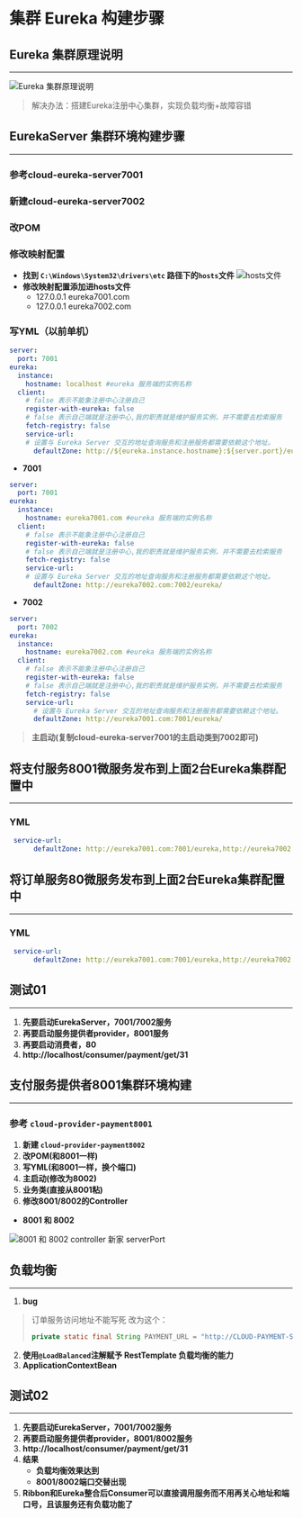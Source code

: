 # **集群 Eureka 构建步骤**

## **Eureka 集群原理说明**
---

![Eureka 集群原理说明](/docs/assets/spring-cloud-2/C-module/yky-2020-08-13-141204.png)

> 解决办法：搭建Eureka注册中心集群，实现负载均衡+故障容错

## **EurekaServer 集群环境构建步骤**
---

### **参考cloud-eureka-server7001**
### **新建cloud-eureka-server7002**
### **改POM**
### **修改映射配置**
- **找到 `C:\Windows\System32\drivers\etc` 路径下的`hosts`文件**
![hosts文件](/docs/assets/spring-cloud-2/C-module/yky-20200813152724.png)
- **修改映射配置添加进hosts文件**
    - 127.0.0.1  eureka7001.com
    - 127.0.0.1  eureka7002.com
### **写YML（以前单机）**
```yml
server:
  port: 7001
eureka:
  instance:
    hostname: localhost #eureka 服务端的实例名称
  client:
    # false 表示不能象注册中心注册自己
    register-with-eureka: false
    # false 表示自己端就是注册中心,我的职责就是维护服务实例，并不需要去检索服务
    fetch-registry: false
    service-url:
    # 设置与 Eureka Server 交互的地址查询服务和注册服务都需要依赖这个地址。
      defaultZone: http://${eureka.instance.hostname}:${server.port}/eureka/
```
- **7001**

```yml
server:
  port: 7001
eureka:
  instance:
    hostname: eureka7001.com #eureka 服务端的实例名称
  client:
    # false 表示不能象注册中心注册自己
    register-with-eureka: false
    # false 表示自己端就是注册中心,我的职责就是维护服务实例，并不需要去检索服务
    fetch-registry: false
    service-url:
    # 设置与 Eureka Server 交互的地址查询服务和注册服务都需要依赖这个地址。
      defaultZone: http://eureka7002.com:7002/eureka/
```
- **7002**

```yml
server:
  port: 7002
eureka:
  instance:
    hostname: eureka7002.com #eureka 服务端的实例名称
  client:
    # false 表示不能象注册中心注册自己
    register-with-eureka: false
    # false 表示自己端就是注册中心,我的职责就是维护服务实例，并不需要去检索服务
    fetch-registry: false
    service-url:
      # 设置与 Eureka Server 交互的地址查询服务和注册服务都需要依赖这个地址。
      defaultZone: http://eureka7001.com:7001/eureka/
```
> **主启动(复制cloud-eureka-server7001的主启动类到7002即可)**

## **将支付服务8001微服务发布到上面2台Eureka集群配置中**
---

### **YML**

```yml
 service-url:
      defaultZone: http://eureka7001.com:7001/eureka,http://eureka7002.com:7002/eureka  #集群版
```
## **将订单服务80微服务发布到上面2台Eureka集群配置中**
---

### **YML**

```yml
 service-url:
      defaultZone: http://eureka7001.com:7001/eureka,http://eureka7002.com:7002/eureka  #集群版
```

## **测试01**
---

1. **先要启动EurekaServer，7001/7002服务**
2. **再要启动服务提供者provider，8001服务**
3. **再要启动消费者，80**
4. **http://localhost/consumer/payment/get/31**

## **支付服务提供者8001集群环境构建**
---

### **参考 `cloud-provider-payment8001`**
1. **新建 `cloud-provider-payment8002`**
2. **改POM(和8001一样)**
3. **写YML(和8001一样，换个端口)**
4. **主启动(修改为8002)**
5. **业务类(直接从8001粘)**
6. **修改8001/8002的Controller**
- **8001 和 8002**

![8001 和 8002 controller 新家 serverPort](/docs/assets/spring-cloud-2/C-module/yky-2020-08-14-103858.png)

## **负载均衡**
---

1. **bug** 
> 订单服务访问地址不能写死
> 改为这个：
> ```java
> private static final String PAYMENT_URL = "http://CLOUD-PAYMENT-SERVICE";
> ```
2. **使用`@LoadBalanced`注解赋予 RestTemplate 负载均衡的能力**
3. **ApplicationContextBean**

## **测试02**
---
1. **先要启动EurekaServer，7001/7002服务**
2. **再要启动服务提供者provider，8001/8002服务**
3. **http://localhost/consumer/payment/get/31**
4. **结果**
    - **负载均衡效果达到**
    - **8001/8002端口交替出现**
5. **Ribbon和Eureka整合后Consumer可以直接调用服务而不用再关心地址和端口号，且该服务还有负载功能了**
